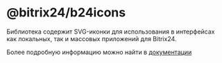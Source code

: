 # @bitrix24/b24icons

Библиотека содержит SVG-иконки для использования в интерфейсах как локальных, так и массовых приложений для Bitrix24.

Более подробную информацию можно найти в [документации](https://bitrix-tools.github.io/b24icons/)
